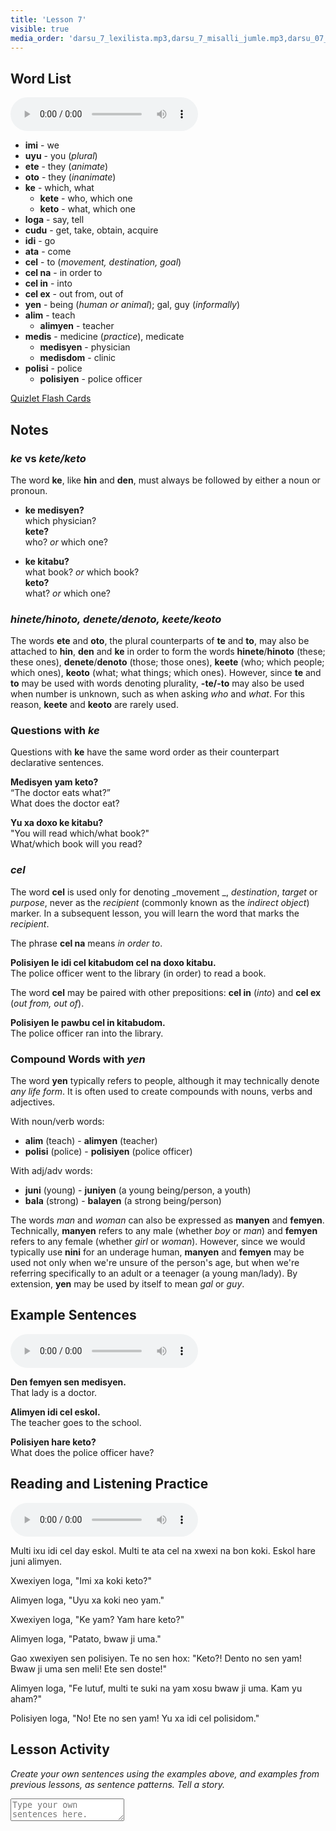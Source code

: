 ```yaml
---
title: 'Lesson 7'
visible: true
media_order: 'darsu_7_lexilista.mp3,darsu_7_misalli_jumle.mp3,darsu_07_doxoli_abyasa.mp3'
---
```


## Word List

<audio controls>
 <source src="/darsu/07/darsu_7_lexilista.mp3" type="audio/mp3" />
 <p>Your user agent does not support the HTML5 Audio element.</p>
</audio>

* **imi** - we
* **uyu** - you (_plural_)
* **ete** - they (_animate_)
* **oto** - they (_inanimate_)
* **ke** - which, what
	* **kete** - who, which one
	* **keto** - what, which one
* **loga** - say, tell
* **cudu** - get, take, obtain, acquire
* **idi** - go
* **ata** - come
* **cel** - to (_movement, destination, goal_)
 * **cel na** - in order to
 * **cel in** - into
 * **cel ex** - out from, out of
* **yen** - being (_human or animal_); gal, guy (_informally_)
* **alim** - teach
	* **alimyen** - teacher
* **medis** - medicine (_practice_), medicate
	* **medisyen** - physician
	* **medisdom** - clinic
* **polisi** - police
	* **polisiyen** - police officer

[Quizlet Flash Cards](https://quizlet.com/652346773/globasa-101-lesson-7-flash-cards/)

## Notes

### _ke_ vs _kete/keto_

The word **ke**, like **hin** and **den**, must always be followed by either a noun or pronoun.

* **ke medisyen?**    
which physician?     
**kete?**  
who? _or_ which one?  

* **ke kitabu?**    
what book? _or_ which book?   
**keto?**  
what? _or_ which one?  

### _hinete/hinoto, denete/denoto, keete/keoto_

The words **ete** and **oto**, the plural counterparts of **te** and **to**, may also be attached to **hin**, **den** and **ke** in order to form the words **hinete**/**hinoto** (these; these ones), **denete**/**denoto** (those; those ones), **keete** (who; which people; which ones), **keoto** (what; what things; which ones). However, since **te** and **to** may be used with words denoting plurality, **-te/-to** may also be used when number is unknown, such as when asking _who_ and _what_. For this reason, **keete** and **keoto** are rarely used. 

### Questions with _ke_

Questions with **ke** have the same word order as their counterpart declarative sentences.

**Medisyen yam keto?**  
“The doctor eats what?”  
What does the doctor eat?

**Yu xa doxo ke kitabu?**       
"You will read which/what book?"  
What/which book will you read?  

### _cel_

The word **cel** is used only for denoting _movement _, _destination_, _target_ or _purpose_, never as the _recipient_ (commonly known as the _indirect object_) marker. In a subsequent lesson, you will learn the word that marks the _recipient_.  

The phrase **cel na** means _in order to_.  

**Polisiyen le idi cel kitabudom cel na doxo kitabu.**  
The police officer went to the library (in order) to read a book. 

The word **cel** may be paired with other prepositions: **cel in** (_into_) and **cel ex** (_out from, out of_). 

**Polisiyen le pawbu cel in kitabudom.**  
The police officer ran into the library.

### Compound Words with _yen_

The word **yen** typically refers to people, although it may technically denote _any life form_. It is often used to create compounds with nouns, verbs and adjectives.

With noun/verb words:

* **alim** (teach) - **alimyen** (teacher)
* **polisi** (police) - **polisiyen** (police officer)

With adj/adv words:

* **juni** (young) - **juniyen** (a young being/person, a youth)
* **bala** (strong) - **balayen** (a strong being/person)

The words _man_ and _woman_ can also be expressed as **manyen** and **femyen**. Technically, **manyen** refers to any male (whether _boy_ or _man_) and **femyen** refers to any female (whether _girl_ or _woman_). However, since we would typically use **nini** for an underage human, **manyen** and **femyen** may be used not only when we're unsure of the person's age, but when we're referring specifically to an adult or a teenager (a young man/lady). By extension, **yen** may be used by itself to mean _gal_ or _guy_. 

## Example Sentences

<audio controls>
 <source src="/darsu/07/darsu_7_misalli_jumle.mp3" type="audio/mp3" />
 <p>Your user agent does not support the HTML5 Audio element.</p>
</audio>

**Den femyen sen medisyen.**  
That lady is a doctor.

**Alimyen idi cel eskol.**  
The teacher goes to the school.

**Polisiyen hare keto?**  
What does the police officer have?

## Reading and Listening Practice

<audio controls>
 <source src="/darsu/07/darsu_07_doxoli_abyasa.mp3" type="audio/mp3" />
 <p>Your user agent does not support the HTML5 Audio element.</p>
</audio>

Multi ixu idi cel day eskol. Multi te ata cel na xwexi na bon koki. Eskol hare juni alimyen.

Xwexiyen loga, "Imi xa koki keto?"

Alimyen loga, "Uyu xa koki neo yam."

Xwexiyen loga, "Ke yam? Yam hare keto?"

Alimyen loga, "Patato, bwaw ji uma."

Gao xwexiyen sen polisiyen. Te no sen hox: "Keto?! Dento no sen yam! Bwaw ji uma sen meli! Ete sen doste!"

Alimyen loga, "Fe lutuf, multi te suki na yam xosu bwaw ji uma. Kam yu aham?" 

Polisiyen loga, "No! Ete no sen yam! Yu xa idi cel polisidom."

## Lesson Activity

_Create your own sentences using the examples above, and examples from previous lessons, as sentence patterns. Tell a story._

<textarea width="100%" spellcheck="false" placeholder="Type your own sentences here."></textarea>